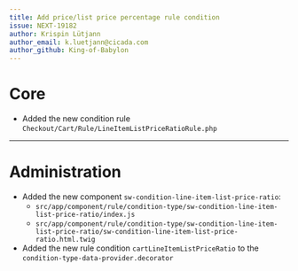 ```yaml
---
title: Add price/list price percentage rule condition
issue: NEXT-19182
author: Krispin Lütjann
author_email: k.luetjann@cicada.com 
author_github: King-of-Babylon
---
```

# Core
* Added the new condition rule `Checkout/Cart/Rule/LineItemListPriceRatioRule.php`
___
# Administration
*  Added the new component `sw-condition-line-item-list-price-ratio`:
    * `src/app/component/rule/condition-type/sw-condition-line-item-list-price-ratio/index.js`
    * `src/app/component/rule/condition-type/sw-condition-line-item-list-price-ratio/sw-condition-line-item-list-price-ratio.html.twig`
* Added the new rule condition `cartLineItemListPriceRatio` to the `condition-type-data-provider.decorator`
